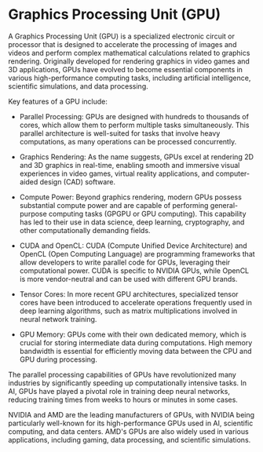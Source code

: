 # Graphics Processing Unit (GPU)

A Graphics Processing Unit (GPU) is a specialized electronic circuit or processor that is designed to accelerate the processing of images and videos and perform complex mathematical calculations related to graphics rendering. Originally developed for rendering graphics in video games and 3D applications, GPUs have evolved to become essential components in various high-performance computing tasks, including artificial intelligence, scientific simulations, and data processing.

Key features of a GPU include:

* Parallel Processing: GPUs are designed with hundreds to thousands of cores, which allow them to perform multiple tasks simultaneously. This parallel architecture is well-suited for tasks that involve heavy computations, as many operations can be processed concurrently.

* Graphics Rendering: As the name suggests, GPUs excel at rendering 2D and 3D graphics in real-time, enabling smooth and immersive visual experiences in video games, virtual reality applications, and computer-aided design (CAD) software.

* Compute Power: Beyond graphics rendering, modern GPUs possess substantial compute power and are capable of performing general-purpose computing tasks (GPGPU or GPU computing). This capability has led to their use in data science, deep learning, cryptography, and other computationally demanding fields.

* CUDA and OpenCL: CUDA (Compute Unified Device Architecture) and OpenCL (Open Computing Language) are programming frameworks that allow developers to write parallel code for GPUs, leveraging their computational power. CUDA is specific to NVIDIA GPUs, while OpenCL is more vendor-neutral and can be used with different GPU brands.

* Tensor Cores: In more recent GPU architectures, specialized tensor cores have been introduced to accelerate operations frequently used in deep learning algorithms, such as matrix multiplications involved in neural network training.

* GPU Memory: GPUs come with their own dedicated memory, which is crucial for storing intermediate data during computations. High memory bandwidth is essential for efficiently moving data between the CPU and GPU during processing.

The parallel processing capabilities of GPUs have revolutionized many industries by significantly speeding up computationally intensive tasks. In AI, GPUs have played a pivotal role in training deep neural networks, reducing training times from weeks to hours or minutes in some cases.

NVIDIA and AMD are the leading manufacturers of GPUs, with NVIDIA being particularly well-known for its high-performance GPUs used in AI, scientific computing, and data centers. AMD's GPUs are also widely used in various applications, including gaming, data processing, and scientific simulations.